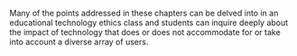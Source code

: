 Many of the points addressed in these chapters can be delved into in an educational technology ethics class and students can inquire deeply about the impact of technology that does or does not accommodate for or take into account a diverse array of users.